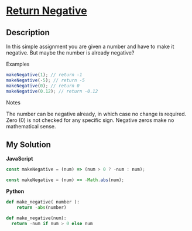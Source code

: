 # [Return Negative](https://www.codewars.com/kata/55685cd7ad70877c23000102)

## Description

In this simple assignment you are given a number and have to make it negative. But maybe the number is already negative?

Examples

```js
makeNegative(1); // return -1
makeNegative(-5); // return -5
makeNegative(0); // return 0
makeNegative(0.12); // return -0.12
```

Notes

The number can be negative already, in which case no change is required.
Zero (0) is not checked for any specific sign. Negative zeros make no mathematical sense.

## My Solution

**JavaScript**

```js
const makeNegative = (num) => (num > 0 ? -num : num);
```

```js
const makeNegative = (num) => -Math.abs(num);
```

**Python**

```py
def make_negative( number ):
    return -abs(number)
```

```py
def make_negative(num):
  return -num if num > 0 else num
```
